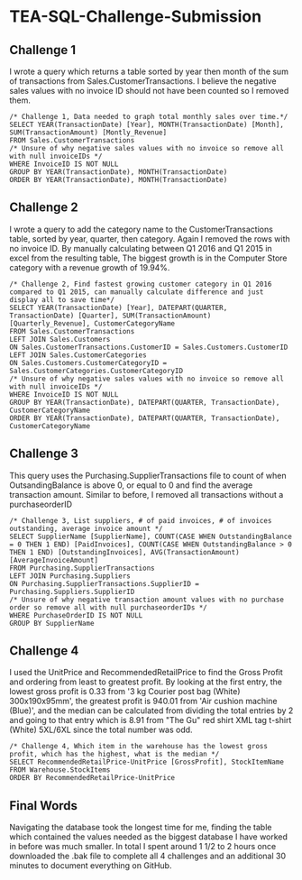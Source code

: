 # TEA-SQL-Challenge-Submission
## Challenge 1
I wrote a query which returns a table sorted by year then month of the sum of transactions from Sales.CustomerTransactions. I believe the negative sales values with no invoice ID should not have been counted so I removed them.
```
/* Challenge 1, Data needed to graph total monthly sales over time.*/
SELECT YEAR(TransactionDate) [Year], MONTH(TransactionDate) [Month], SUM(TransactionAmount) [Montly_Revenue]
FROM Sales.CustomerTransactions 
/* Unsure of why negative sales values with no invoice so remove all with null invoiceIDs */
WHERE InvoiceID IS NOT NULL
GROUP BY YEAR(TransactionDate), MONTH(TransactionDate)
ORDER BY YEAR(TransactionDate), MONTH(TransactionDate) 
```
## Challenge 2
I wrote a query to add the category name to the CustomerTransactions table, sorted by year, quarter, then category. Again I removed the rows with no invoice ID.
By manually calculating between Q1 2016 and Q1 2015 in excel from the resulting table, The biggest growth is in the Computer Store category with a revenue growth of 19.94%.
```
/* Challenge 2, Find fastest growing customer category in Q1 2016 compared to Q1 2015, can manually calculate difference and just display all to save time*/
SELECT YEAR(TransactionDate) [Year], DATEPART(QUARTER, TransactionDate) [Quarter], SUM(TransactionAmount) [Quarterly_Revenue], CustomerCategoryName
FROM Sales.CustomerTransactions
LEFT JOIN Sales.Customers
ON Sales.CustomerTransactions.CustomerID = Sales.Customers.CustomerID
LEFT JOIN Sales.CustomerCategories
ON Sales.Customers.CustomerCategoryID = Sales.CustomerCategories.CustomerCategoryID
/* Unsure of why negative sales values with no invoice so remove all with null invoiceIDs */
WHERE InvoiceID IS NOT NULL
GROUP BY YEAR(TransactionDate), DATEPART(QUARTER, TransactionDate), CustomerCategoryName
ORDER BY YEAR(TransactionDate), DATEPART(QUARTER, TransactionDate), CustomerCategoryName
```
## Challenge 3
This query uses the Purchasing.SupplierTransactions file to count of when OutsandingBalance is above 0, or equal to 0 and find the average transaction amount.
Similar to before, I removed all transactions without a purchaseorderID
```
/* Challenge 3, List suppliers, # of paid invoices, # of invoices outstanding, average invoice amount */
SELECT SupplierName [SupplierName], COUNT(CASE WHEN OutstandingBalance = 0 THEN 1 END) [PaidInvoices], COUNT(CASE WHEN OutstandingBalance > 0 THEN 1 END) [OutstandingInvoices], AVG(TransactionAmount) [AverageInvoiceAmount]
FROM Purchasing.SupplierTransactions
LEFT JOIN Purchasing.Suppliers
ON Purchasing.SupplierTransactions.SupplierID = Purchasing.Suppliers.SupplierID
/* Unsure of why negative transaction amount values with no purchase order so remove all with null purchaseorderIDs */
WHERE PurchaseOrderID IS NOT NULL
GROUP BY SupplierName
```
## Challenge 4
I used the UnitPrice and RecommendedRetailPrice to find the Gross Profit and ordering from least to greatest profit.
By looking at the first entry, the lowest gross profit is 0.33 from '3 kg Courier post bag (White) 300x190x95mm', the greatest profit is 940.01 from 'Air cushion machine (Blue)', and the median can be calculated from dividing the total entries by 2 and going to that entry which is 8.91 from "The Gu" red shirt XML tag t-shirt (White) 5XL/6XL since the total number was odd.
```
/* Challenge 4, Which item in the warehouse has the lowest gross profit, which has the highest, what is the median */
SELECT RecommendedRetailPrice-UnitPrice [GrossProfit], StockItemName
FROM Warehouse.StockItems
ORDER BY RecommendedRetailPrice-UnitPrice
```
## Final Words
Navigating the database took the longest time for me, finding the table which contained the values needed as the biggest database I have worked in before was much smaller. In total I spent around 1 1/2 to 2 hours once downloaded the .bak file to complete all 4 challenges and an additional 30 minutes to document everything on GitHub.
